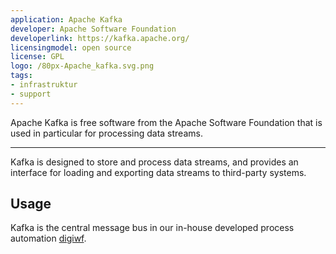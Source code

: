```yaml
---
application: Apache Kafka
developer: Apache Software Foundation 
developerlink: https://kafka.apache.org/ 
licensingmodel: open source
license: GPL
logo: /80px-Apache_kafka.svg.png
tags:
- infrastruktur
- support
---
```

Apache Kafka is free software from the Apache Software Foundation that is used in particular for processing data streams.

---

Kafka is designed to store and process data streams, and provides an interface for loading and exporting data streams to third-party systems.

## Usage


Kafka is the central message bus in our in-house developed process automation [digiwf](digiwf).


